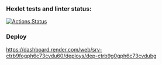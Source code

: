 ### Hexlet tests and linter status:
[![Actions Status](https://github.com/Fleur26/frontend-project-12/actions/workflows/hexlet-check.yml/badge.svg)](https://github.com/Fleur26/frontend-project-12/actions)

### Deploy

https://dashboard.render.com/web/srv-ctrb9fogph6c73cvdu60/deploys/dep-ctrb9g0gph6c73cvdubg
